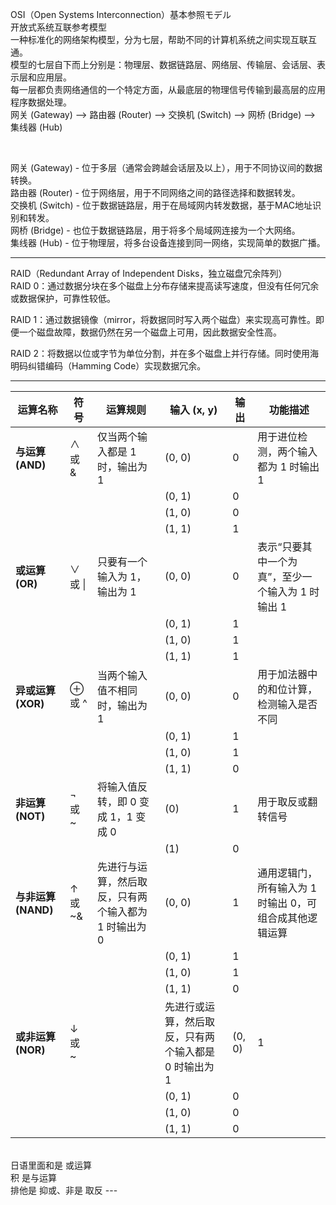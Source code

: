 OSI（Open Systems Interconnection）基本参照モデル <br>
开放式系统互联参考模型 <br>
一种标准化的网络架构模型，分为七层，帮助不同的计算机系统之间实现互联互通。<br>
模型的七层自下而上分别是：物理层、数据链路层、网络层、传输层、会话层、表示层和应用层。<br>
每一层都负责网络通信的一个特定方面，从最底层的物理信号传输到最高层的应用程序数据处理。<br>
网关 (Gateway) ⟶ 路由器 (Router) ⟶ 交换机 (Switch) ⟶ 网桥 (Bridge) ⟶ 集线器 (Hub)<br>

<br>

网关 (Gateway) - 位于多层（通常会跨越会话层及以上），用于不同协议间的数据转换。<br>
路由器 (Router) - 位于网络层，用于不同网络之间的路径选择和数据转发。<br>
交换机 (Switch) - 位于数据链路层，用于在局域网内转发数据，基于MAC地址识别和转发。<br>
网桥 (Bridge) - 也位于数据链路层，用于将多个局域网连接为一个大网络。<br>
集线器 (Hub) - 位于物理层，将多台设备连接到同一网络，实现简单的数据广播。<br>

---
RAID（Redundant Array of Independent Disks，独立磁盘冗余阵列）<br>
RAID 0：通过数据分块在多个磁盘上分布存储来提高读写速度，但没有任何冗余或数据保护，可靠性较低。<br>

RAID 1：通过数据镜像（mirror，将数据同时写入两个磁盘）来实现高可靠性。即便一个磁盘故障，数据仍然在另一个磁盘上可用，因此数据安全性高。<br>

RAID 2：将数据以位或字节为单位分割，并在多个磁盘上并行存储。同时使用海明码纠错编码（Hamming Code）实现数据冗余。

---
| 运算名称         | 符号       | 运算规则                                    | 输入 (x, y) | 输出 | 功能描述                            |
|------------------|------------|---------------------------------------------|-------------|-------|-----------------------------------|
| **与运算 (AND)** | ∧ 或 &     | 仅当两个输入都是 1 时，输出为 1             | (0, 0)     | 0     | 用于进位检测，两个输入都为 1 时输出 1 |
|                  |            |                                             | (0, 1)     | 0     |                                   |
|                  |            |                                             | (1, 0)     | 0     |                                   |
|                  |            |                                             | (1, 1)     | 1     |                                   |
| **或运算 (OR)**  | ∨ 或 \|    | 只要有一个输入为 1，输出为 1                | (0, 0)     | 0     | 表示“只要其中一个为真”，至少一个输入为 1 时输出 1 |
|                  |            |                                             | (0, 1)     | 1     |                                   |
|                  |            |                                             | (1, 0)     | 1     |                                   |
|                  |            |                                             | (1, 1)     | 1     |                                   |
| **异或运算 (XOR)** | ⊕ 或 ^   | 当两个输入值不相同时，输出为 1             | (0, 0)     | 0     | 用于加法器中的和位计算，检测输入是否不同 |
|                  |            |                                             | (0, 1)     | 1     |                                   |
|                  |            |                                             | (1, 0)     | 1     |                                   |
|                  |            |                                             | (1, 1)     | 0     |                                   |
| **非运算 (NOT)** | ¬ 或 ~     | 将输入值反转，即 0 变成 1，1 变成 0         | (0)        | 1     | 用于取反或翻转信号                   |
|                  |            |                                             | (1)        | 0     |                                   |
| **与非运算 (NAND)** | ↑ 或 ~& | 先进行与运算，然后取反，只有两个输入都为 1 时输出为 0 | (0, 0) | 1     | 通用逻辑门，所有输入为 1 时输出 0，可组合成其他逻辑运算 |
|                  |            |                                             | (0, 1)     | 1     |                                   |
|                  |            |                                             | (1, 0)     | 1     |                                   |
|                  |            |                                             | (1, 1)     | 0     |                                   |
| **或非运算 (NOR)** | ↓ 或 ~|  | 先进行或运算，然后取反，只有两个输入都是 0 时输出为 1 | (0, 0) | 1     | 通用逻辑门，所有输入为 0 时输出 1，可实现其他逻辑运算 |
|                  |            |                                             | (0, 1)     | 0     |                                   |
|                  |            |                                             | (1, 0)     | 0     |                                   |
|                  |            |                                             | (1, 1)     | 0     |                                   |


<br>
日语里面和是 或运算<br>积 是与运算<br>
排他是 抑或、非是 取反
---

